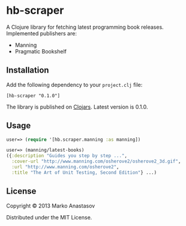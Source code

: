 # hb-scraper

A Clojure library for fetching latest programming book releases. Implemented publishers are:

- Manning
- Pragmatic Bookshelf

## Installation

Add the following dependency to your `project.clj` file:

    [hb-scraper "0.1.0"]

The library is published on [Clojars](https://clojars.org/hb-scraper). Latest version is 0.1.0.

## Usage

```clojure
user=> (require '[hb.scraper.manning :as manning])

user=> (manning/latest-books)
({:description "Guides you step by step ...",
  :cover-url "http://www.manning.com/osherove2/osherove2_3d.gif",
  :url "http://www.manning.com/osherove2",
  :title "The Art of Unit Testing, Second Edition"} ...)
```

## License

Copyright © 2013 Marko Anastasov

Distributed under the MIT License.
